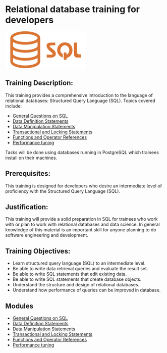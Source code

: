 # Relational database training for developers
<img src="images/Sql_data_base_with_logo.png" alt="sql logo" width="256">
<br>

## Training Description: 
This training provides a comprehensive introduction to the language of relational databases: Structured Query Language (SQL). 
Topics covered include: 
- [General Questions on SQL](general_overview/general_overview_content.md)
- [Data Definition Statements](ddl/ddl_content.md)
- [Data Manipulation Statements](dml/dml_content.md)
- [Transactional and Locking Statements](tcl/tcl_content.md)
- [Functions and Operator References](functions/functions_content.md)
- [Performance tuning](performance_tuning/performance_content.md)

Tasks will be done using databases running in PostgreSQL which trainees install on their machines. 

## Prerequisites: 
This training is designed for developers who desire an intermediate level of proficiency with the Structured Query Language (SQL).

## Justification: 
This training will provide a solid preparation in SQL for trainees who work with or plan to work with relational databases and data science.
In general knowledge of this material is an important skill for anyone planning to do software engineering and development. 

## Training Objectives:
* Learn structured query language (SQL) to an intermediate level.
* Be able to write data retrieval queries and evaluate the result set.
* Be able to write SQL statements that edit existing data.
* Be able to write SQL statements that create database objects.
* Understand the structure and design of relational databases.
* Understand how performance of queries can be improved in database.

## Modules
- [General Questions on SQL](general_overview/general_overview_content.md)
- [Data Definition Statements](ddl/ddl_content.md)
- [Data Manipulation Statements](dml/dml_content.md)
- [Transactional and Locking Statements](tcl/tcl_content.md)
- [Functions and Operator References](functions/functions_content.md)
- [Performance tuning](performance_tuning/performance_content.md)
